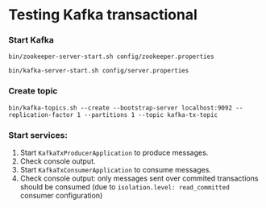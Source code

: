 # Testing Kafka transactional

### Start Kafka

`bin/zookeeper-server-start.sh config/zookeeper.properties`

`bin/kafka-server-start.sh config/server.properties`

### Create topic

`bin/kafka-topics.sh --create --bootstrap-server localhost:9092 --replication-factor 1 --partitions 1 --topic kafka-tx-topic`

### Start services:

1. Start `KafkaTxProducerApplication` to produce messages.
1. Check console output.
1. Start `KafkaTxConsumerApplication` to consume messages.
1. Check console output: only messages sent over commited transactions should be consumed (due to `isolation.level: read_committed` consumer configuration)
